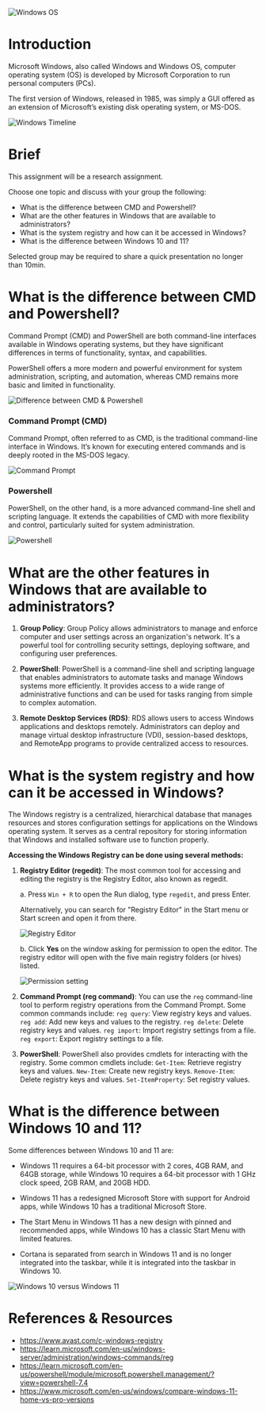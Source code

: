 ![Windows OS](https://www.digitaltrends.com/wp-content/uploads/2018/06/cropped-windows-7-wallpaper.jpg?p=1)

# Introduction

Microsoft Windows, also called Windows and Windows OS, computer operating system (OS) is developed by Microsoft Corporation to run personal computers (PCs).

The first version of Windows, released in 1985, was simply a GUI offered as an extension of Microsoft’s existing disk operating system, or MS-DOS.

![Windows Timeline](https://cdn.ttgtmedia.com/rms/onlineimages/microsoft_windows_timeline_the_38_year_evolution-f_mobile.png)

# Brief
This assignment will be a research assignment.

Choose one topic and discuss with your group the following:

- What is the difference between CMD and Powershell?
- What are the other features in Windows that are available to administrators?
- What is the system registry and how can it be accessed in Windows?
- What is the difference between Windows 10 and 11?

Selected group may be required to share a quick presentation no longer than 10min.

# What is the difference between CMD and Powershell?

Command Prompt (CMD) and PowerShell are both command-line interfaces available in Windows operating systems, but they have significant differences in terms of functionality, syntax, and capabilities.

PowerShell offers a more modern and powerful environment for system administration, scripting, and automation, whereas CMD remains more basic and limited in functionality.

![Difference between CMD & Powershell](https://3ba1f5b2.rocketcdn.me/wp-content/uploads/2018/04/PowerShell-VERSUS-Command-Prompt.jpg)

### Command Prompt (CMD)

Command Prompt, often referred to as CMD, is the traditional command-line interface in Windows. It’s known for executing entered commands and is deeply rooted in the MS-DOS legacy.

![Command Prompt](https://miro.medium.com/v2/resize:fit:1400/format:webp/1*1xcfRT1PEItJkUDP3npxrg.png)

### Powershell

PowerShell, on the other hand, is a more advanced command-line shell and scripting language. It extends the capabilities of CMD with more flexibility and control, particularly suited for system administration.

![Powershell](https://miro.medium.com/v2/resize:fit:1400/format:webp/1*Jsb_bt1MMgGqgocts92arQ.png)

# What are the other features in Windows that are available to administrators?

1. **Group Policy**: Group Policy allows administrators to manage and enforce computer and user settings across an organization's network. It's a powerful tool for controlling security settings, deploying software, and configuring user preferences.

2. **PowerShell**: PowerShell is a command-line shell and scripting language that enables administrators to automate tasks and manage Windows systems more efficiently. It provides access to a wide range of administrative functions and can be used for tasks ranging from simple to complex automation.

3. **Remote Desktop Services (RDS)**: RDS allows users to access Windows applications and desktops remotely. Administrators can deploy and manage virtual desktop infrastructure (VDI), session-based desktops, and RemoteApp programs to provide centralized access to resources.

# What is the system registry and how can it be accessed in Windows?

The Windows registry is a centralized, hierarchical database that manages resources and stores configuration settings for applications on the Windows operating system. It serves as a central repository for storing information that Windows and installed software use to function properly.

**Accessing the Windows Registry can be done using several methods:**

1. **Registry Editor (regedit)**: The most common tool for accessing and editing the registry is the Registry Editor, also known as regedit. 

    a. Press `Win + R` to open the Run dialog, type `regedit`, and press Enter.

    Alternatively, you can search for "Registry Editor" in the Start menu or Start screen and open it from there.

    ![Registry Editor](https://academy.avast.com/hs-fs/hubfs/New_Avast_Academy/what_is_the_windows_registry_academy/img-02.png?width=700&name=img-02.png)

    b. Click **Yes** on the window asking for permission to open the editor. The registry editor will open with the five main registry folders (or hives) listed.

    ![Permission setting](https://academy.avast.com/hs-fs/hubfs/New_Avast_Academy/what_is_the_windows_registry_academy/img-03.png?width=2780&name=img-03.png)

2. **Command Prompt (reg command)**: You can use the `reg` command-line tool to perform registry operations from the Command Prompt. Some common commands include:
`reg query`: View registry keys and values.
`reg add`: Add new keys and values to the registry.
`reg delete`: Delete registry keys and values.
`reg import`: Import registry settings from a file.
`reg export`: Export registry settings to a file.

3. **PowerShell**: PowerShell also provides cmdlets for interacting with the registry. Some common cmdlets include:
`Get-Item`: Retrieve registry keys and values.
`New-Item`: Create new registry keys.
`Remove-Item`: Delete registry keys and values.
`Set-ItemProperty`: Set registry values.

# What is the difference between Windows 10 and 11?

Some differences between Windows 10 and 11 are:

- Windows 11 requires a 64-bit processor with 2 cores, 4GB RAM, and 64GB storage, while Windows 10 requires a 64-bit processor with 1 GHz clock speed, 2GB RAM, and 20GB HDD.

- Windows 11 has a redesigned Microsoft Store with support for Android apps, while Windows 10 has a traditional Microsoft Store. 

- The Start Menu in Windows 11 has a new design with pinned and recommended apps, while Windows 10 has a classic Start Menu with limited features.

- Cortana is separated from search in Windows 11 and is no longer integrated into the taskbar, while it is integrated into the taskbar in Windows 10.

![Windows 10 versus Windows 11](https://cdn-dfknk.nitrocdn.com/BMGKLORDabDBCUPuWOjTkLVrPSWteURh/assets/images/optimized/rev-da88bc7/www.stellarinfo.co.in/blog/wp-content/uploads/2022/05/Comparison-Table-Windows-10-vs-Windows-11.jpg)


# References & Resources
- https://www.avast.com/c-windows-registry
- https://learn.microsoft.com/en-us/windows-server/administration/windows-commands/reg
- https://learn.microsoft.com/en-us/powershell/module/microsoft.powershell.management/?view=powershell-7.4
- https://www.microsoft.com/en-us/windows/compare-windows-11-home-vs-pro-versions